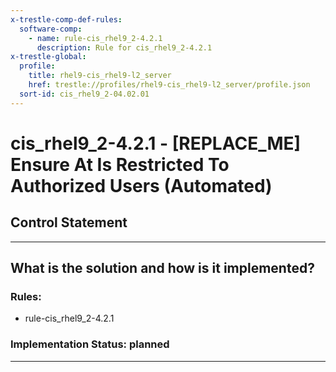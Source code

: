 ```yaml
---
x-trestle-comp-def-rules:
  software-comp:
    - name: rule-cis_rhel9_2-4.2.1
      description: Rule for cis_rhel9_2-4.2.1
x-trestle-global:
  profile:
    title: rhel9-cis_rhel9-l2_server
    href: trestle://profiles/rhel9-cis_rhel9-l2_server/profile.json
  sort-id: cis_rhel9_2-04.02.01
---
```


# cis_rhel9_2-4.2.1 - \[REPLACE_ME\] Ensure At Is Restricted To Authorized Users (Automated)

## Control Statement

______________________________________________________________________

## What is the solution and how is it implemented?

<!-- For implementation status enter one of: implemented, partial, planned, alternative, not-applicable -->

<!-- Note that the list of rules under ### Rules: is read-only and changes will not be captured after assembly to JSON -->

<!-- Add control implementation description here for control: cis_rhel9_2-4.2.1 -->

### Rules:

  - rule-cis_rhel9_2-4.2.1

### Implementation Status: planned

______________________________________________________________________
